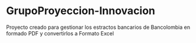 # GrupoProyeccion-Innovacion
Proyecto creado para gestionar los estractos bancarios de Bancolombia en formado PDF y convertirlos a Formato Excel
